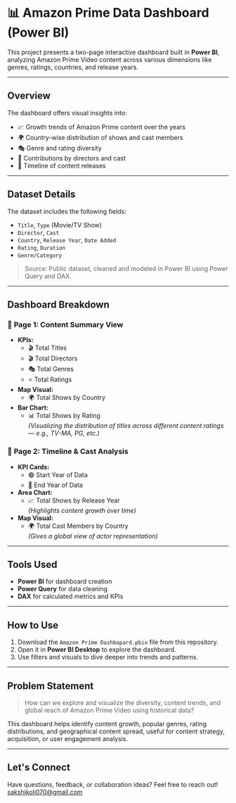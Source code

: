 # 📊 Amazon Prime Data Dashboard (Power BI)

This project presents a two-page interactive dashboard built in **Power BI**, analyzing Amazon Prime Video content across various dimensions like genres, ratings, countries, and release years.

---

## Overview

The dashboard offers visual insights into:
- 📈 Growth trends of Amazon Prime content over the years
- 🌍 Country-wise distribution of shows and cast members
- 🎭 Genre and rating diversity
- 👤 Contributions by directors and cast
- 📅 Timeline of content releases

---

## Dataset Details

The dataset includes the following fields:
- `Title`, `Type` (Movie/TV Show)
- `Director`, `Cast`
- `Country`, `Release Year`, `Date Added`
- `Rating`, `Duration`
- `Genre/Category`

> Source: Public dataset, cleaned and modeled in Power BI using Power Query and DAX.

---

## Dashboard Breakdown

### 🔹 **Page 1: Content Summary View**
- **KPIs:**
  - 🎬 Total Titles
  - 🎬 Total Directors
  - 🎭 Total Genres
  - ⭐ Total Ratings
- **Map Visual:**
  - 🌍 Total Shows by Country
- **Bar Chart:**
  - 📊 Total Shows by Rating  
    *(Visualizing the distribution of titles across different content ratings — e.g., TV-MA, PG, etc.)*

### 🔹 **Page 2: Timeline & Cast Analysis**
- **KPI Cards:**
  - 🟢 Start Year of Data
  - 🔴 End Year of Data
- **Area Chart:**
  - 📈 Total Shows by Release Year  
    *(Highlights content growth over time)*
- **Map Visual:**
  - 🌍 Total Cast Members by Country  
    *(Gives a global view of actor representation)*

---

## Tools Used

- **Power BI** for dashboard creation
- **Power Query** for data cleaning
- **DAX** for calculated metrics and KPIs

---

## How to Use

1. Download the `Amazon Prime Dashbopard.pbix` file from this repository.
2. Open it in **Power BI Desktop** to explore the dashboard.
3. Use filters and visuals to dive deeper into trends and patterns.

---

## Problem Statement

> How can we explore and visualize the diversity, content trends, and global reach of Amazon Prime Video using historical data?

This dashboard helps identify content growth, popular genres, rating distributions, and geographical content spread, useful for content strategy, acquisition, or user engagement analysis.

---

## Let's Connect

Have questions, feedback, or collaboration ideas? Feel free to reach out!
sakshikoli070@gmail.com


